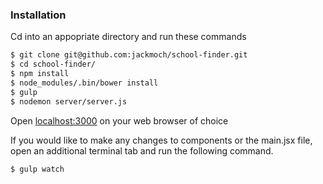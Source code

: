 ### Installation

Cd into an appopriate directory and run these commands
```sh
$ git clone git@github.com:jackmoch/school-finder.git
$ cd school-finder/
$ npm install
$ node_modules/.bin/bower install
$ gulp
$ nodemon server/server.js
```
Open [localhost:3000](localhost:3000) on your web browser of choice

If you would like to make any changes to components or the main.jsx file, open an additional terminal tab and run the following command.

```sh
$ gulp watch
```